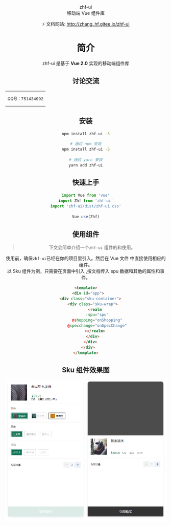<div align="center"> <span class="logo" > zhf-ui </span> </div>

<div class="row" />

<div align="center">
  <span class="desc" >移动端 Vue 组件库</span>
</div>

<div align="center">

⚡️ 文档网站: http://zhang_hf.gitee.io/zhf-ui
<br/>

# 简介

zhf-ui 是基于 **Vue 2.0** 实现的移动端组件库

## 讨论交流

<table>
  <tbody>
    <tr>
      <td align="center" valign="middle">
        <p style="font-size:12px;">QQ号：751434992</p>
      </td>
    </tr>
  </tbody>
</table>

## 安装

```sh
npm install zhf-ui -S
```

```bash
# 通过 npm 安装
npm install zhf-ui -S

# 通过 yarn 安装
yarn add zhf-ui
```

## 快速上手

```js
import Vue from 'vue'
import Zhf from 'zhf-ui'
import 'zhf-ui/dist/zhf-ui.css'

Vue.use(Zhf)
```

## 使用组件

> 下文会简单介绍一个`zhf-ui` 组件的和使用。

使用前，确保`zhf-ui`已经在你的项目里引入。然后在 Vue 文件 中直接使用相应的组件。
<br />
以 Sku 组件为例，只需要在页面中引入 <realm></realm>,按文档传入 spu 数据和其他的属性和事件。
<br />

```html
<template>
  <div id="app">
    <div class="sku-container">
      <div class="sku-wrap">
        <realm
          :spu="spu"
          @shopping="onShopping"
          @specchange="onSpecChange"
        ></realm>
      </div>
    </div>
  </div>
</template>
```

## Sku 组件效果图

<p align="center">
    <img
       src="./public/sku.png">
</p>
